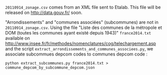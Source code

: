 `20110914_zonage.csv` comes from an XML file sent to Etalab.
This file will be released on http://data.gouv.fr/ soon.

"Arrondissements" and "communes associées" (subcommunes) are not in `20110914_zonage.csv`.
Using the file
"Liste des communes de la métropole et DOM (toutes les communes ayant existé depuis 1943)" `france2014.txt`
available on http://www.insee.fr/fr/methodes/nomenclatures/cog/telechargement.asp
and the script `extract_arrondissements_and_communes_associees.py`, we associate subcommues depcom codes to communes
depcom code :
```
python extract_subcommunes.py france2014.txt > commune_depcom_by_subcommune_depcom.json
```
